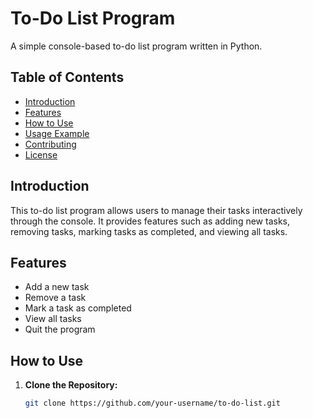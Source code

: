 # To-Do List Program

A simple console-based to-do list program written in Python.

## Table of Contents

- [Introduction](#introduction)
- [Features](#features)
- [How to Use](#how-to-use)
- [Usage Example](#usage-example)
- [Contributing](#contributing)
- [License](#license)

## Introduction

This to-do list program allows users to manage their tasks interactively through the console. It provides features such as adding new tasks, removing tasks, marking tasks as completed, and viewing all tasks.

## Features

- Add a new task
- Remove a task
- Mark a task as completed
- View all tasks
- Quit the program

## How to Use

1. **Clone the Repository:**

   ```bash
   git clone https://github.com/your-username/to-do-list.git

